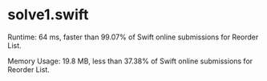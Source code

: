 # solve1.swift

Runtime: 64 ms, faster than 99.07% of Swift online submissions for Reorder List.

Memory Usage: 19.8 MB, less than 37.38% of Swift online submissions for Reorder List.
